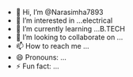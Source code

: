 - 👋 Hi, I’m @Narasimha7893
- 👀 I’m interested in ...electrical
- 🌱 I’m currently learning ...B.TECH
- 💞️ I’m looking to collaborate on ...
- 📫 How to reach me ...
- 😄 Pronouns: ...
- ⚡ Fun fact: ...

<!---
Narasimha7893/Narasimha7893 is a ✨ special ✨ repository because its `README.md` (this file) appears on your GitHub profile.
You can click the Preview link to take a look at your changes.
--->
